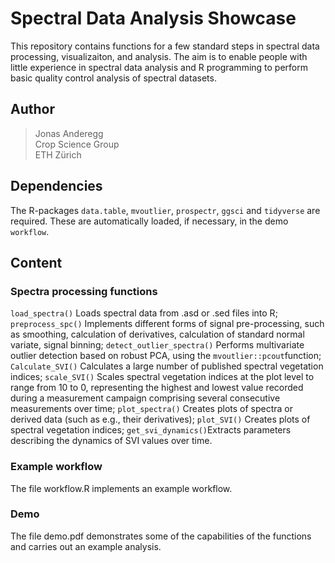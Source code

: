 # Spectral Data Analysis Showcase

This repository contains functions for a few standard steps in spectral data processing, visualizaiton, and analysis. The aim is to enable people with little experience in spectral data analysis and R programming to perform basic quality control analysis of spectral datasets. 

## Author

> Jonas Anderegg  
> Crop Science Group  
> ETH Zürich  


## Dependencies

The R-packages `data.table`, `mvoutlier`, `prospectr`, `ggsci` and `tidyverse` are required. These are automatically loaded, if necessary, in the demo `workflow`. 

## Content

### Spectra processing functions

`load_spectra()` Loads spectral data from .asd or .sed files into R; 
`preprocess_spc()` Implements different forms of signal pre-processing, such as smoothing, calculation of derivatives, calculation of standard normal variate, signal binning;
`detect_outlier_spectra()` Performs multivariate outlier detection based on robust PCA, using the `mvoutlier::pcout`function; 
`Calculate_SVI()` Calculates a large number of published spectral vegetation indices; 
`scale_SVI()` Scales spectral vegetation indices at the plot level to range from 10 to 0, representing the highest and lowest value recorded during a measurement campaign comprising several consecutive measurements over time; 
`plot_spectra()` Creates plots of spectra or derived data (such as e.g., their derivatives);
`plot_SVI()` Creates plots of spectral vegetation indices; 
`get_svi_dynamics()`Extracts parameters describing the dynamics of SVI values over time.

### Example workflow

The file workflow.R implements an example workflow. 

### Demo

The file demo.pdf demonstrates some of the capabilities of the functions and carries out an example analysis. 


